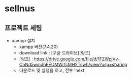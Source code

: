 # sellnus

## 프로젝트 세팅

* xampp 설치
  - xampp 버전(7.4.20)
  - download link : [구글 드라이브][링크]
  - [링크] : https://drive.google.com/file/d/1FZWpjVv-ChNd5wmdnEEUMWrfcMH2Tswh/view?usp=sharing
  - 다운로드 및 실행을 하고, 전부 'next'
